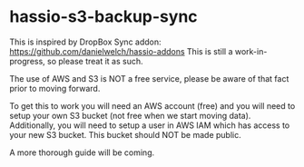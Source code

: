# hassio-s3-backup-sync
This is inspired by DropBox Sync addon: https://github.com/danielwelch/hassio-addons
This is still a work-in-progress, so please treat it as such.

The use of AWS and S3 is NOT a free service, please be aware of that fact prior to moving forward.

To get this to work you will need an AWS account (free) and you will need to setup your own S3 bucket (not free when we start moving data).
Additionally, you will need to setup a user in AWS IAM which has access to your new S3 bucket. This bucket should NOT be made public.

A more thorough guide will be coming.


